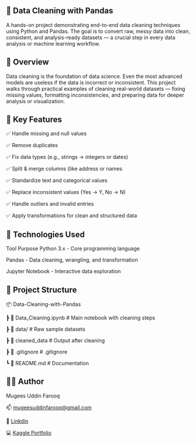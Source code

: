 🧹 Data Cleaning with Pandas
---
A hands-on project demonstrating end-to-end data cleaning techniques using Python and Pandas. 
The goal is to convert raw, messy data into clean, consistent, and analysis-ready datasets — a crucial step in every data analysis or machine learning workflow.

📖 Overview
---
Data cleaning is the foundation of data science.
Even the most advanced models are useless if the data is incorrect or inconsistent.
This project walks through practical examples of cleaning real-world datasets — fixing missing values, formatting inconsistencies, and preparing data for deeper analysis or visualization.

🧩 Key Features
---

✅ Handle missing and null values

✅ Remove duplicates

✅ Fix data types (e.g., strings → integers or dates)

✅ Split & merge columns (like address or names

✅ Standardize text and categorical values

✅ Replace inconsistent values (Yes → Y, No → N)

✅ Handle outliers and invalid entries

✅ Apply transformations for clean and structured data

🧰 Technologies Used
---
Tool	Purpose
Python 3.x - Core programming language

Pandas - Data cleaning, wrangling, and transformation

Jupyter Notebook -	Interactive data exploration

 📂 Project Structure
 ---
 📦 Data-Cleaning-with-Pandas
 
 ┣ 📜 Data_Cleaning.ipynb        # Main notebook with cleaning steps
 
 ┣ 📂 data/                      # Raw sample datasets
 
 ┣ 📂 cleaned_data               # Output after cleaning
 
 ┣ 📜 .gitignore                 # .gitignore
 
 ┗ 📜 README.md                  # Documentation
 
🧑‍💻 Author
---

Mugees Uddin Farooq

📫 mugeesuddinfarooq@gmail.com

💼 [Linkdin](https://www.linkedin.com/in/mugeesuddin16)

💻 [Kaggle Portfolio](https://www.kaggle.com/mugeesuddinfarooq)

